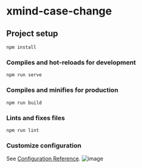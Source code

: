 # xmind-case-change

## Project setup
```
npm install
```

### Compiles and hot-reloads for development
```
npm run serve
```

### Compiles and minifies for production
```
npm run build
```

### Lints and fixes files
```
npm run lint
```

### Customize configuration
See [Configuration Reference](https://cli.vuejs.org/config/).
![image](https://user-images.githubusercontent.com/73216853/228197482-796e56c0-4de3-4865-b543-1f71c1998d57.png)
